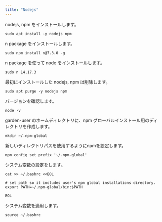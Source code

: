 ```yaml
---
title: "Nodejs"
---
```


nodejs, npm をインストールします。

```
sudo apt install -y nodejs npm
```

n package をインストールします。
```
sudo npm install n@7.3.0 -g
```

n package を使って node をインストールします。
```
sudo n 14.17.3
```

最初にインストールした nodejs, npm は削除します。
```
sudo apt purge -y nodejs npm
```

バージョンを確認します。
```
node -v
```

garden-user のホームディレクトリに、npm グローバルインストール用のディレクトリを作成します。
```
mkdir ~/.npm-global
```

新しいディレクトリパスを使用するようにnpmを設定します。
```
npm config set prefix '~/.npm-global'
```

システム変数の設定をします。
```
cat >> ~/.bashrc <<EOL

# set path so it includes user's npm global installations directory.
export PATH=~/.npm-global/bin:$PATH

EOL
```


システム変数を適用します。
```
source ~/.bashrc
```
